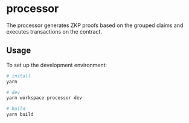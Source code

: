 # processor

The processor generates ZKP proofs based on the grouped claims and executes transactions on the contract.

## Usage

To set up the development environment:

```bash
# install
yarn

# dev
yarn workspace processor dev

# build
yarn build
```
